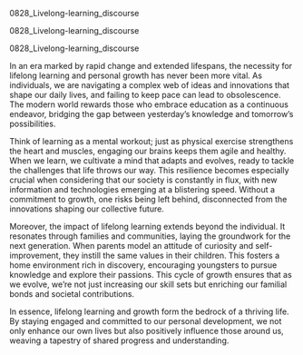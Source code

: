 
0828_Livelong-learning_discourse


0828_Livelong-learning_discourse


0828_Livelong-learning_discourse

In an era marked by rapid change and extended lifespans, the necessity for lifelong learning and personal growth has never been more vital. As individuals, we are navigating a complex web of ideas and innovations that shape our daily lives, and failing to keep pace can lead to obsolescence. The modern world rewards those who embrace education as a continuous endeavor, bridging the gap between yesterday’s knowledge and tomorrow’s possibilities.

Think of learning as a mental workout; just as physical exercise strengthens the heart and muscles, engaging our brains keeps them agile and healthy. When we learn, we cultivate a mind that adapts and evolves, ready to tackle the challenges that life throws our way. This resilience becomes especially crucial when considering that our society is constantly in flux, with new information and technologies emerging at a blistering speed. Without a commitment to growth, one risks being left behind, disconnected from the innovations shaping our collective future.

Moreover, the impact of lifelong learning extends beyond the individual. It resonates through families and communities, laying the groundwork for the next generation. When parents model an attitude of curiosity and self-improvement, they instill the same values in their children. This fosters a home environment rich in discovery, encouraging youngsters to pursue knowledge and explore their passions. This cycle of growth ensures that as we evolve, we’re not just increasing our skill sets but enriching our familial bonds and societal contributions.

In essence, lifelong learning and growth form the bedrock of a thriving life. By staying engaged and committed to our personal development, we not only enhance our own lives but also positively influence those around us, weaving a tapestry of shared progress and understanding.